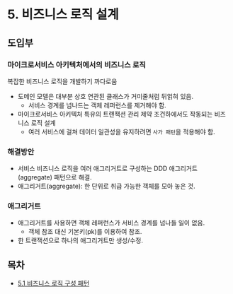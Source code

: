 # 5. 비즈니스 로직 설계

## 도입부

### 마이크로서비스 아키텍처에서의 비즈니스 로직

복잡한 비즈니스 로직을 개발하기 까다로움

-   도메인 모델은 대부분 상호 연관된 클래스가 거미줄처럼 뒤얽혀 있음.
    -   서비스 경계를 넘나드는 객체 레퍼런스를 제거해야 함.
-   마이크로서비스 아키텍처 특유의 트랜잭션 관리 제약 조건하에서도 작동되는 비즈니스 로직 설계
    -   여러 서비스에 걸쳐 데이터 일관성을 유지하려면 `사가 패턴`을 적용해야 함.

### 해결방안

-   서비스 비즈니스 로직을 여러 애그리거트로 구성하는 DDD 애그리거트(aggregate) 패턴으로 해결.
-   애그리거트(aggregate): 한 단위로 취급 가능한 객체를 모아 놓은 것.

### 애그리거트

-   애그리거트를 사용하면 객체 레퍼런스가 서비스 경계를 넘나들 일이 없음.
    -   객체 참조 대신 기본키(pk)를 이용하여 참조.
-   한 트랜잭션으로 하나의 애그리거트만 생성/수정.

## 목차

-   [5.1 비즈니스 로직 구성 패턴](https://github.com/oereo/TIL/blob/main/MicroServicePattern/5.%20%EB%B9%84%EC%A6%88%EB%8B%88%EC%8A%A4%20%EB%A1%9C%EC%A7%81%20%EC%84%A4%EA%B3%84/5.1_%EB%B9%84%EC%A6%88%EB%8B%88%EC%8A%A4_%EB%A1%9C%EC%A7%81_%EA%B5%AC%EC%84%B1_%ED%8C%A8%ED%84%B4.md)
